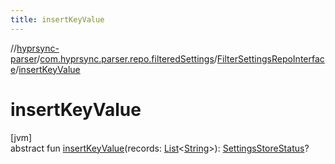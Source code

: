 ```yaml
---
title: insertKeyValue
---
```

//[hyprsync-parser](../../../index.html)/[com.hyprsync.parser.repo.filteredSettings](../index.html)/[FilterSettingsRepoInterface](index.html)/[insertKeyValue](insert-key-value.html)



# insertKeyValue



[jvm]\
abstract fun [insertKeyValue](insert-key-value.html)(records: [List](https://kotlinlang.org/api/core/kotlin-stdlib/kotlin.collections/-list/index.html)&lt;[String](https://kotlinlang.org/api/core/kotlin-stdlib/kotlin/-string/index.html)&gt;): [SettingsStoreStatus](../../com.hyprsync.parser.models/-settings-store-status/index.html)?



